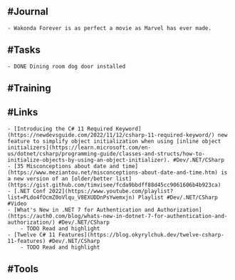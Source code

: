 ## #Journal
	- Wakonda Forever is as perfect a movie as Marvel has ever made.
## #Tasks
	- DONE Dining room dog door installed
## #Training
## #Links
	- [Introducing the C# 11 Required Keyword](https://newdevsguide.com/2022/11/12/csharp-11-required-keyword/) new feature to simplify object initialization when using [inline object initializers](https://learn.microsoft.com/en-us/dotnet/csharp/programming-guide/classes-and-structs/how-to-initialize-objects-by-using-an-object-initializer). #Dev/.NET/CSharp
	- [35 Misconceptions about date and time](https://www.meziantou.net/misconceptions-about-date-and-time.htm) is a new version of an [older/better list](https://gist.github.com/timvisee/fcda9bbdff88d45cc9061606b4b923ca)
	- [.NET Conf 2022](https://www.youtube.com/playlist?list=PLdo4fOcmZ0oVlqu_V8EXUDDnPsYwemxjn) Playlist #Dev/.NET/CSharp #Video
	- [What's New in .NET 7 for Authentication and Authorization](https://auth0.com/blog/whats-new-in-dotnet-7-for-authentication-and-authorization/) #Dev/.NET/CSharp
		- TODO Read and highlight
	- [Twelve C# 11 Features](https://blog.okyrylchuk.dev/twelve-csharp-11-features) #Dev/.NET/CSharp
		- TODO Read and highlight
## #Tools